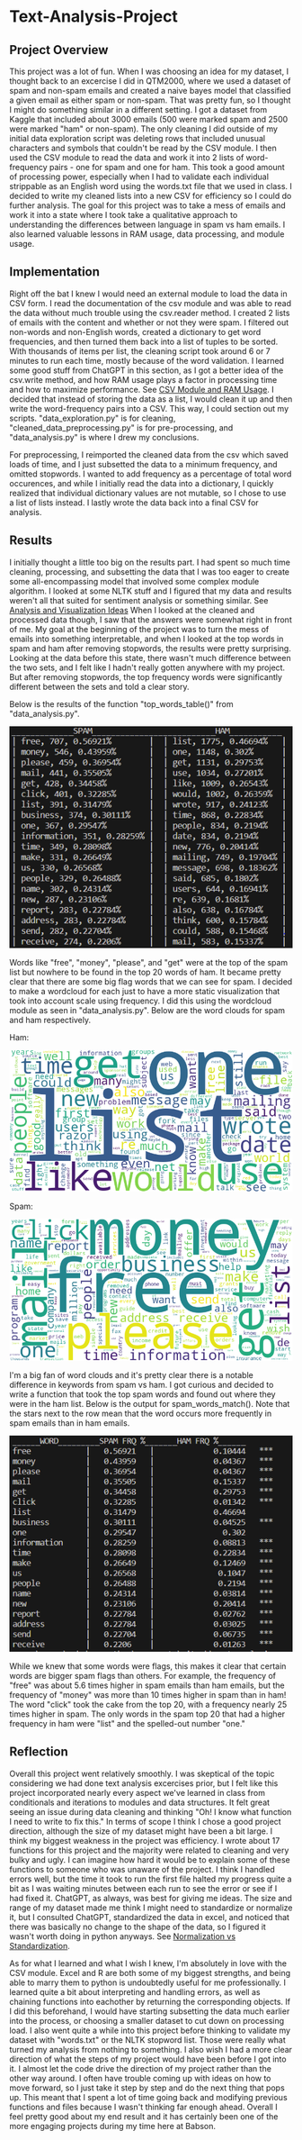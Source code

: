 # Text-Analysis-Project
 
## Project Overview

This project was a lot of fun. When I was choosing an idea for my dataset, I thought back to an excercise I did in QTM2000, where we used a dataset of spam and non-spam emails and created a naive bayes model that classified a given email as either spam or non-spam. That was pretty fun, so I thought I might do something similar in a different setting. I got a dataset from Kaggle that included about 3000 emails (500 were marked spam and 2500 were marked "ham" or non-spam). The only cleaning I did outside of my initial data exploration script was deleting rows that included unusual characters and symbols that couldn't be read by the CSV module. I then used the CSV module to read the data and work it into 2 lists of word-frequency pairs - one for spam and one for ham. This took a good amount of processing power, especially when I had to validate each individual strippable as an English word using the words.txt file that we used in class. I decided to write my cleaned lists into a new CSV for efficiency so I could do further analysis. The goal for this project was to take a mess of emails and work it into a state where I took take a qualitative approach to understanding the differences between language in spam vs ham emails. I also learned valuable lessons in RAM usage, data processing, and module usage.

## Implementation
Right off the bat I knew I would need an external module to load the data in CSV form. I read the documentation of the csv module and was able to read the data without much trouble using the csv.reader method. I created 2 lists of emails with the content and whether or not they were spam. I filtered out non-words and non-English words, created a dictionary to get word frequencies, and then turned them back into a list of tuples to be sorted. With thousands of items per list, the cleaning script took around 6 or 7 minutes to run each time, mostly because of the word validation. I learned some good stuff from ChatGPT in this section, as I got a better idea of the csv.write method, and how RAM usage plays a factor in processing time and how to maximize performance. See [CSV Module and RAM Usage](https://chat.openai.com/share/c1ffe96f-97ad-472c-a3cd-5267049a1c07). I decided that instead of storing the data as a list, I would clean it up and then write the word-frequency pairs into a CSV. This way, I could section out my scripts. "data_exploration.py" is for cleaning, "cleaned_data_preprocessing.py" is for pre-processing, and "data_analysis.py" is where I drew my conclusions. 

For preprocessing, I reimported the cleaned data from the csv which saved loads of time, and I just subsetted the data to a minimum frequency, and omitted stopwords. I wanted to add frequency as a percentage of total word occurences, and while I initially read the data into a dictionary, I quickly realized that individual dictionary values are not mutable, so I chose to use a list of lists instead. I lastly wrote the data back into a final CSV for analysis.


## Results
I initially thought a little too big on the results part. I had spent so much time cleaning, processing, and subsetting the data that I was too eager to create some all-encompassing model that involved some complex module algorithm. I looked at some NLTK stuff and I figured that my data and results weren't all that suited for sentiment analysis or something similar. See [Analysis and Visualization Ideas](https://chat.openai.com/share/1e4493dd-551b-4d00-9aa2-946663980a3a) When I looked at the cleaned and processed data though, I saw that the answers were somewhat right in front of me. My goal at the beginning of the project was to turn the mess of emails into something interpretable, and when I looked at the top words in spam and ham after removing stopwords, the results were pretty surprising. Looking at the data before this state, there wasn't much difference between the two sets, and I felt like I hadn't really gotten anywhere with my project. But after removing stopwords, the top frequency words were significantly different between the sets and told a clear story.

Below is the results of the function "top_words_table()" from "data_analysis.py".

![top_words_table Output](top_words_table.png "Output from top_words_table")

Words like "free", "money", "please", and "get" were at the top of the spam list but nowhere to be found in the top 20 words of ham. It became pretty clear that there are some big flag words that we can see for spam. I decided to make a wordcloud for each just to have a more static visualization that took into account scale using frequency. I did this using the wordcloud module as seen in "data_analysis.py". Below are the word clouds for spam and ham respectively.

Ham:

![ham word cloud](ham_cloud.png "Ham Cloud")



Spam:

![spam word cloud](spam_cloud.png "Spam Cloud")

I'm a big fan of word clouds and it's pretty clear there is a notable difference in keywords from spam vs ham. I got curious and decided to write a function that took the top spam words and found out where they were in the ham list. Below is the output for spam_words_match(). Note that the stars next to the row mean that the word occurs more frequently in spam emails than in ham emails.

![spam_words_match Output](spam_words_match.png "Output from spam_words_match")

While we knew that some words were flags, this makes it clear that certain words are bigger spam flags than others. For example, the frequency of "free" was about 5.6 times higher in spam emails than ham emails, but the frequency of "money" was more than 10 times higher in spam than in ham! The word "click" took the cake from the top 20, with a frequency nearly 25 times higher in spam. The only words in the spam top 20 that had a higher frequency in ham were "list" and the spelled-out number "one."



## Reflection

Overall this project went relatively smoothly. I was skeptical of the topic considering we had done text analysis excercises prior, but I felt like this project incorporated nearly every aspect we've learned in class from conditionals and iterations to modules and data structures. It felt great seeing an issue during data cleaning and thinking "Oh! I know what function I need to write to fix this." In terms of scope I think I chose a good project direction, although the size of my dataset might have been a bit large. I think my biggest weakness in the project was efficiency. I wrote about 17 functions for this project and the majority were related to cleaning and very bulky and ugly. I can imagine how hard it would be to explain some of these functions to someone who was unaware of the project. I think I handled errors well, but the time it took to run the first file halted my progress quite a bit as I was waiting minutes between each run to see the error or see if I had fixed it. ChatGPT, as always, was best for giving me ideas. The size and range of my dataset made me think I might need to standardize or normalize it, but I consulted ChatGPT, standardized the data in excel, and noticed that there was basically no change to the shape of the data, so I figured it wasn't worth doing in python anyways. See [Normalization vs Standardization](https://chat.openai.com/share/c4fc9e44-7864-4525-9530-9a9b1ba7b29a). 

As for what I learned and what I wish I knew, I'm absolutely in love with the CSV module. Excel and R are both some of my biggest strengths, and being able to marry them to python is undoubtedly useful for me professionally. I learned quite a bit about interpreting and handling errors, as well as chaining functions into eachother by returning the corresponding objects. If I did this beforehand, I would have starting subsetting the data much earlier into the process, or choosing a smaller dataset to cut down on processing load. I also went quite a while into this project before thinking to validate my dataset with "words.txt" or the NLTK stopword list. Those were really what turned my analysis from nothing to something. I also wish I had a more clear direction of what the steps of my project would have been before I got into it. I almost let the code drive the direction of my project rather than the other way around. I often have trouble coming up with ideas on how to move forward, so I just take it step by step and do the next thing that pops up. This meant that I spent a lot of time going back and modifying previous functions and files because I wasn't thinking far enough ahead. Overall I feel pretty good about my end result and it has certainly been one of the more engaging projects during my time here at Babson.
